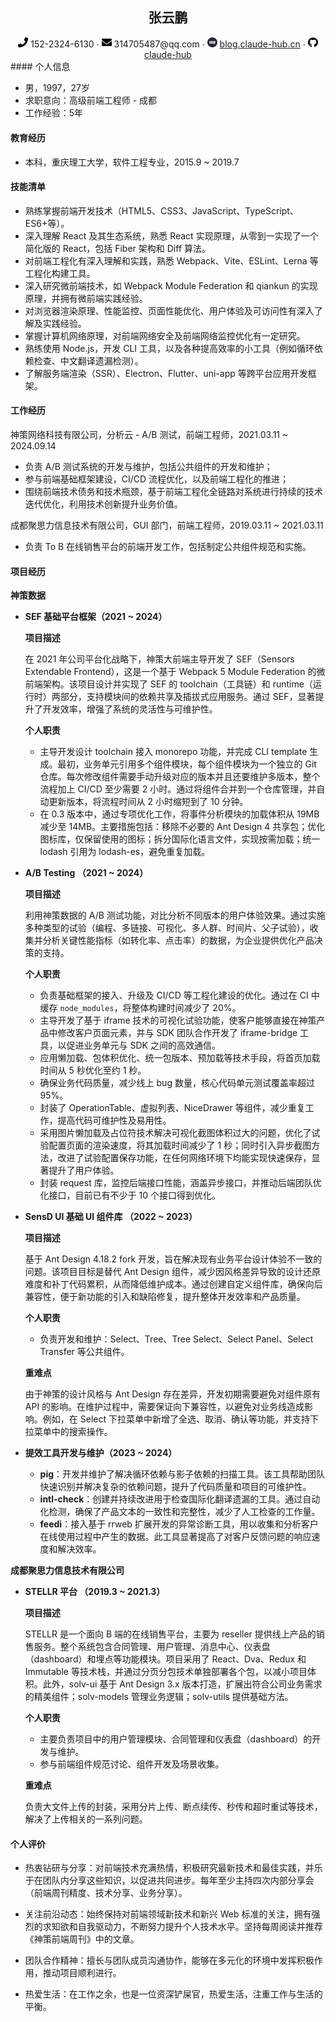 <center>
	<h2>张云鹏</h2> 
     <div>
         <span>
             <img src="assets/phone-solid.svg" width="16px">
             152-2324-6130
         </span>
         ·
         <span>
             <img src="assets/envelope-solid.svg" width="16px">
             314705487@qq.com
         </span>
         ·
         <span>
             <img src="assets/blog.svg" width="16px">
             <a href="https://blog.claude-hub.cn">blog.claude-hub.cn</a>
         </span>
         ·
         <span>
             <img src="assets/github-brands.svg" width="16px">
             <a href="https://github.com/claude-hub">claude-hub</a>
         </span>
     </div>
</center>
####  个人信息

 - 男，1997，27岁
 - 求职意向：高级前端工程师 - 成都
 - 工作经验：5年

#### 教育经历

- 本科，重庆理工大学，软件工程专业，2015.9 ~ 2019.7

#### 技能清单

- 熟练掌握前端开发技术（HTML5、CSS3、JavaScript、TypeScript、ES6+等）。
- 深入理解 React 及其生态系统，熟悉 React 实现原理，从零到一实现了一个简化版的 React，包括 Fiber 架构和 Diff 算法。
- 对前端工程化有深入理解和实践，熟悉 Webpack、Vite、ESLint、Lerna 等工程化构建工具。
- 深入研究微前端技术，如 Webpack Module Federation 和 qiankun 的实现原理，并拥有微前端实践经验。
- 对浏览器渲染原理、性能监控、页面性能优化、用户体验及可访问性有深入了解及实践经验。
- 掌握计算机网络原理，对前端网络安全及前端网络监控优化有一定研究。
- 熟练使用 Node.js，开发 CLI 工具，以及各种提高效率的小工具（例如循环依赖检查、中文翻译遗漏检测）。
- 了解服务端渲染（SSR）、Electron、Flutter、uni-app 等跨平台应用开发框架。

#### 工作经历

神策网络科技有限公司，分析云 - A/B 测试，前端工程师，2021.03.11 ~ 2024.09.14

- 负责 A/B 测试系统的开发与维护，包括公共组件的开发和维护；
- 参与前端基础框架建设，CI/CD 流程优化，以及前端工程化的推进；
- 围绕前端技术债务和技术瓶颈，基于前端工程化全链路对系统进行持续的技术迭代优化，利用技术创新提升业务价值。

成都聚思力信息技术有限公司，GUI 部门，前端工程师，2019.03.11 ~ 2021.03.11

- 负责 To B 在线销售平台的前端开发工作，包括制定公共组件规范和实施。

#### 项目经历

**神策数据**

- **SEF 基础平台框架（2021 ~ 2024）**

  **项目描述**

  在 2021 年公司平台化战略下，神策大前端主导开发了 SEF（Sensors Extendable Frontend），这是一个基于 Webpack 5 Module Federation 的微前端架构。该项目设计并实现了 SEF 的 toolchain（工具链）和 runtime（运行时）两部分，支持模块间的依赖共享及插拔式应用服务。通过 SEF，显著提升了开发效率，增强了系统的灵活性与可维护性。

  **个人职责**

  - 主导开发设计 toolchain 接入 monorepo 功能，并完成 CLI template 生成。最初，业务单元引用多个组件模块，每个组件模块为一个独立的 Git 仓库。每次修改组件需要手动升级对应的版本并且还要维护多版本，整个流程加上 CI/CD 至少需要 2 小时。通过将组件合并到一个仓库管理，并自动更新版本，将流程时间从 2 小时缩短到了 10 分钟。
  - 在 0.3 版本中，通过专项优化工作，将事件分析模块的加载体积从 19MB 减少至 14MB。主要措施包括：移除不必要的 Ant Design 4 共享包；优化图标库，仅保留使用的图标；拆分国际化语言文件，实现按需加载；统一  lodash 引用为 lodash-es，避免重复加载。

- **A/B Testing （2021 ~ 2024）**

  **项目描述**

  利用神策数据的 A/B 测试功能，对比分析不同版本的用户体验效果。通过实施多种类型的试验（编程、多链接、可视化、多人群、时间片、父子试验），收集并分析关键性能指标（如转化率、点击率）的数据，为企业提供优化产品决策的支持。

  **个人职责**

  - 负责基础框架的接入、升级及 CI/CD 等工程化建设的优化。通过在 CI 中缓存 `node_modules`，将整体构建时间减少了 20%。
  - 主导开发了基于 iframe 技术的可视化试验功能，使客户能够直接在神策产品中修改客户页面元素，并与 SDK 团队合作开发了 iframe-bridge 工具，以促进业务单元与 SDK 之间的高效通信。
  - 应用懒加载、包体积优化、统一包版本、预加载等技术手段，将首页加载时间从 5 秒优化至约 1 秒。
  - 确保业务代码质量，减少线上 bug 数量，核心代码单元测试覆盖率超过 95%。
  - 封装了 OperationTable、虚拟列表、NiceDrawer 等组件，减少重复工作，提高代码可维护性及易用性。
  - 采用图片懒加载及占位符技术解决可视化截图体积过大的问题，优化了试验配置页面的渲染速度，将其加载时间减少了 1 秒；同时引入异步截图方法，改进了试验配置保存功能，在任何网络环境下均能实现快速保存，显著提升了用户体验。
  - 封装 request 库，监控后端接口性能，涵盖异步接口，并推动后端团队优化接口，目前已有不少于 10 个接口得到优化。

- **SensD UI 基础 UI 组件库 （2022 ~ 2023）**

  **项目描述**

  基于 Ant Design 4.18.2 fork 开发，旨在解决现有业务平台设计体验不一致的问题。该项目目标是替代 Ant Design 组件，减少因风格差异导致的设计还原难度和补丁代码累积，从而降低维护成本。通过创建自定义组件库，确保向后兼容性，便于新功能的引入和缺陷修复，提升整体开发效率和产品质量。

  **个人职责**

  - 负责开发和维护：Select、Tree、Tree Select、Select Panel、Select Transfer 等公共组件。

  **重难点**

  由于神策的设计风格与 Ant Design 存在差异，开发初期需要避免对组件原有 API 的影响。在维护过程中，需要保证向下兼容性，以避免对业务线造成影响。例如，在 Select 下拉菜单中新增了全选、取消、确认等功能，并支持下拉菜单中的搜索操作。

- **提效工具开发与维护（2023 ~ 2024）**
  - **pig**：开发并维护了解决循环依赖与影子依赖的扫描工具。该工具帮助团队快速识别并解决复杂的依赖问题，提升了代码质量和项目的可维护性。
  - **intl-check**：创建并持续改进用于检查国际化翻译遗漏的工具。通过自动化检测，确保了产品文本的一致性和完整性，减少了人工检查的工作量。
  - **feedi**：接入基于 rrweb 扩展开发的异常诊断工具，用以收集和分析客户在线使用过程中产生的数据。此工具显著提高了对客户反馈问题的响应速度和解决效率。

**成都聚思力信息技术有限公司**

- **STELLR 平台 （2019.3 ~ 2021.3）**

  **项目描述**

  STELLR 是一个面向 B 端的在线销售平台，主要为 reseller 提供线上产品的销售服务。整个系统包含合同管理、用户管理、消息中心、仪表盘（dashboard）和埋点等功能模块。项目采用了 React、Dva、Redux 和 Immutable 等技术栈，并通过分页分包技术单独部署各个包，以减小项目体积。此外，solv-ui 基于 Ant Design 3.x 版本打造，扩展出符合公司业务需求的精美组件；solv-models 管理业务逻辑；solv-utils 提供基础方法。

  **个人职责**

  - 主要负责项目中的用户管理模块、合同管理和仪表盘（dashboard）的开发与维护。
  - 参与前端组件规范讨论、组件开发及场景收集。
  
  **重难点**
  
  负责大文件上传的封装，采用分片上传、断点续传、秒传和超时重试等技术，解决了上传相关的一系列问题。

#### 个人评价

- 热衷钻研与分享：对前端技术充满热情，积极研究最新技术和最佳实践，并乐于在团队内分享这些知识，以促进共同进步。每年至少主持四次内部分享会（前端周刊精度、技术分享、业务分享）。
- 关注前沿动态：始终保持对前端领域新技术和新兴 Web 标准的关注，拥有强烈的求知欲和自我驱动力，不断努力提升个人技术水平。坚持每周阅读并推荐《神策前端周刊》中的文章。

- 团队合作精神：擅长与团队成员沟通协作，能够在多元化的环境中发挥积极作用，推动项目顺利进行。

- 热爱生活：在工作之余，也是一位资深铲屎官，热爱生活，注重工作与生活的平衡。
